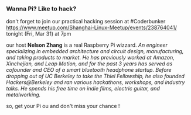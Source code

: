 ### Wanna Pi? Like to hack?

don't forget to join our practical hacking session at #Coderbunker https://www.meetup.com/Shanghai-Linux-Meetup/events/238764041/
tonight (Fri, Mar 31) at 7pm

our host **Nelson Zhang** is a real Raspberry Pi wizzard. 
_An engineer specializing in embedded architecture and circuit design, manufacturing, and taking products to market. He has previously worked at Amazon, Xinchejian, and Leap Motion, and for the past 3 years has served as cofounder and CEO of a smart bluetooth headphone startup. Before dropping out of UC Berkeley to take the Thiel Fellowship, he also founded Hackers@Berkeley and ran various hackathons, workshops, and industry talks. He spends his free time on indie films, electric guitar, and metalworking._

so, get your Pi ou and don't miss your chance !
